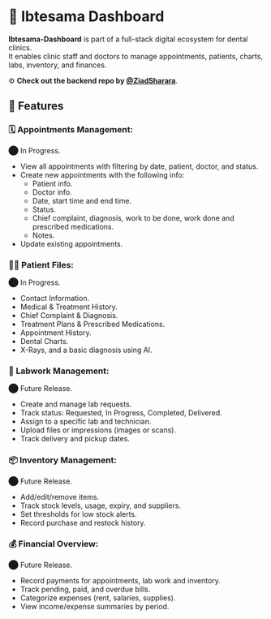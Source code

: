 # 🦷 Ibtesama Dashboard

**Ibtesama-Dashboard** is part of a full-stack digital ecosystem for dental clinics.  
It enables clinic staff and doctors to manage appointments, patients, charts, labs, inventory, and finances.

⚙ **Check out the backend repo by [@ZiadSharara](https://github.com/ziadsharara/ibtesama-backend)**.

## 🧭 Features

### 🗓️ Appointments Management:

⬤ In Progress.

- View all appointments with filtering by date, patient, doctor, and status.
- Create new appointments with the following info:
  - Patient info.
  - Doctor info.
  - Date, start time and end time.
  - Status.
  - Chief complaint, diagnosis, work to be done, work done and prescribed medications.
  - Notes.
- Update existing appointments.

### 🧑🏻 Patient Files:

⬤ In Progress.

- Contact Information.
- Medical & Treatment History.
- Chief Complaint & Diagnosis.
- Treatment Plans & Prescribed Medications.
- Appointment History.
- Dental Charts.
- X-Rays, and a basic diagnosis using AI.

### 🎨 Labwork Management:

⬤ Future Release.

- Create and manage lab requests.
- Track status: Requested, In Progress, Completed, Delivered.
- Assign to a specific lab and technician.
- Upload files or impressions (images or scans).
- Track delivery and pickup dates.

### 📦 Inventory Management:

⬤ Future Release.

- Add/edit/remove items.
- Track stock levels, usage, expiry, and suppliers.
- Set thresholds for low stock alerts.
- Record purchase and restock history.

### 💰 Financial Overview:

⬤ Future Release.

- Record payments for appointments, lab work and inventory.
- Track pending, paid, and overdue bills.
- Categorize expenses (rent, salaries, supplies).
- View income/expense summaries by period.
